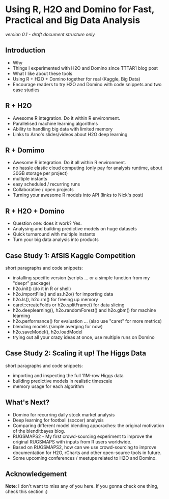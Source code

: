Using R, H2O and Domino for Fast, Practical and Big Data Analysis
===============

*version 0.1 - draft document structure only*


## Introduction

- Why
- Things I experimented with H2O and Domino since TTTAR1 blog post
- What I like about these tools
- Using R + H2O + Domino together for real (Kaggle, Big Data)
- Encourage readers to try H2O and Domino with code snippets and two case studies


## R + H2O

- Awesome R integration. Do it within R environment.
- Parallelised machine learning algorithms
- Ability to handling big data with limited memory
- Links to Arno's slides/videos about H2O deep learning


## R + Domimo

- Awesome R integration. Do it all within R environment.
- no hassle elastic cloud computing (only pay for analysis runtime, about 30GB storage per project)
- multiple instants
- easy scheduled / recurring runs
- Collaborative / open projects
- Turning your awesome R models into API (links to Nick's post)


## R + H2O + Domino

- Question one: does it work? Yes.
- Analysing and building predictive models on huge datasets
- Quick turnaround with multiple instants
- Turn your big data analysis into products


## Case Study 1: AfSIS Kaggle Competition

short paragraphs and code snippets:

- installing specific version (scripts ... or a simple function from my "deepr" package)
- h2o.init() (do it in R or shell)
- h2o.importFile() and as.h2o() for importing data
- h2o.ls(), h2o.rm() for freeing up memory
- caret::createFolds or h2o.splitFrame() for data slicing
- h2o.deeplearning(), h2o.randomForest() and h2o.gbm() for machine learning
- h2o.performance() for evaluation ... (also use "caret" for more metrics)
- blending models (simple averging for now) 
- h2o.saveModel(), h2o.loadModel
- trying out all your crazy ideas at once, use multiple runs on Domino


## Case Study 2: Scaling it up! The Higgs Data

short paragraphs and code snippets:

- importing and inspecting the full 11M-row Higgs data
- building predictive models in realistic timescale
- memory usage for each algorithm


## What's Next?

- Domino for recurring daily stock market analysis 
- Deep learning for football (soccer) analysis
- Comparing different model blending apporaches: the original motivation of the blenditbayes blog.
- RUGSMAPS2 - My first crowd-sourcing experiment to improve the original RUGSMAPS with inputs from R users worldwide.
- Based on RUGSMAPS2, how can we use crowd-sourcing to improve documentation for H2O, rCharts and other open-source tools in future.
- Some upcoming conferences / meetups related to H2O and Domino.


## Acknowledgement

**Note**: I don't want to miss any of you here. If you gonna check one thing, check this section :)




